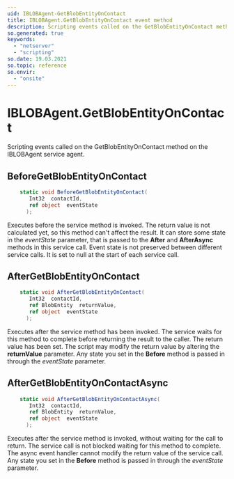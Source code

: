 ```yaml
---
uid: IBLOBAgent-GetBlobEntityOnContact
title: IBLOBAgent.GetBlobEntityOnContact event method
description: Scripting events called on the GetBlobEntityOnContact method on the IBLOBAgent service agent.
so.generated: true
keywords:
  - "netserver"
  - "scripting"
so.date: 19.03.2021
so.topic: reference
so.envir:
  - "onsite"
---
```

# IBLOBAgent.GetBlobEntityOnContact

Scripting events called on the <see cref='M:SuperOffice.CRM.Services.IBLOBAgent.GetBlobEntityOnContact'>GetBlobEntityOnContact</see> method on the <see cref='IBLOBAgent'>IBLOBAgent</see>  service agent.

## BeforeGetBlobEntityOnContact
```cs
    static void BeforeGetBlobEntityOnContact(
       Int32  contactId,
       ref object  eventState
      );
```
Executes before the service method is invoked.
The return value is not calculated yet, so this method can't affect the result.
It can store some state in the *eventState* parameter, that is passed to the **After** and **AfterAsync** methods in this service call.
Event state is not preserved between different service calls. It is set to null at the start of each service call.
## AfterGetBlobEntityOnContact
```cs
    static void AfterGetBlobEntityOnContact(
       Int32  contactId,
       ref BlobEntity  returnValue,
       ref object  eventState
      );
```
Executes after the service method has been invoked. The service waits for this method to complete before returning the result to the caller.
The return value has been set. The script may modify the return value by altering the **returnValue** parameter.
Any state you set in the **Before** method is passed in through the *eventState* parameter.
## AfterGetBlobEntityOnContactAsync
```cs
    static void AfterGetBlobEntityOnContactAsync(
       Int32  contactId,
       ref BlobEntity  returnValue,
       ref object  eventState
      );
```
Executes after the service method is invoked, without waiting for the call to return.
The service call is not blocked waiting for this method to complete.
The async event handler cannot modify the return value of the service call.
Any state you set in the **Before** method is passed in through the *eventState* parameter.

